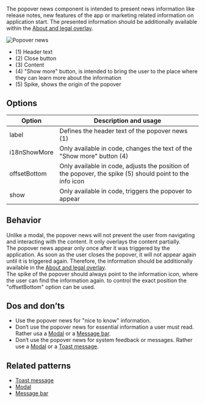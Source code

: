 The popover news component is intended to present news information like release notes, new features of the app or marketing related information on application start. The presented information should be additionally available within the [About and legal overlay](./about-and-legal.md).

![Popover news](https://www.figma.com/file/wEptRgAezDU1z80Cn3eZ0o/iX-Pattern-Illustrations?type=design&node-id=1013-70517&mode=design&t=Ntzn8IlSOlPey8s5-11)

- (1) Header text
- (2) Close button
- (3) Content
- (4) "Show more" button, is intended to bring the user to the place where they can learn more about the information
- (5) Spike, shows the origin of the popover

## Options

| Option                    | Description and usage                                                                                        |
| -------------------------- | ------------------------------------------------------------------------------------------------------------ |
| label | Defines the header text of the popover news (1)|
| i18nShowMore | Only available in code, changes the text of the "Show more" button (4) |
| offsetBottom | Only available in code, adjusts the position of the popover, the spike (5) should point to the info icon
| show | Only available in code, triggers the popover to appear

## Behavior
Unlike a modal, the popover news will not prevent the user from navigating and interacting with the content. It only overlays the content partially.  
The popover news appear only once after it was triggered by the application. As soon as the user closes the popover, it will not appear again until it is triggered again. Therefore, the information should be additionally available in the [About and legal overlay](./about-and-legal.md).  
The spike of the popover should always point to the information icon, where the user can find the information again. to control the exact position the "offsetBottom" option can be used.

## Dos and don’ts
- Use the popover news for "nice to know" information.  
- Don‘t use the popover news for essential information a user must read. Rather usa a [Modal](../modal.md) or a [Message bar](../messagebar.md).  
- Don‘t use the popover news for system feedback or messages. Rather use a [Modal](../modal.md) or a [Toast message](../toast.md).

## Related patterns
- [Toast message](../toast.md)
- [Modal](../modal.md)
- [Message bar](../messagebar.md)

